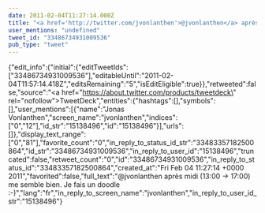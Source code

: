 ```yaml
---
date: 2011-02-04T11:27:14.000Z
title: "<a href='http://twitter.com/jvonlanthen'>@jvonlanthen</a> après midi (13:00 -&gt; 17:00) me semble bien. Je fais un doodle :-)″"
user_mentions: "undefined"
tweet_id: "33486734931009536"
pub_type: "tweet"
---
```

{"edit_info":{"initial":{"editTweetIds":["33486734931009536"],"editableUntil":"2011-02-04T11:57:14.418Z","editsRemaining":"5","isEditEligible":true}},"retweeted":false,"source":"<a href=\"https://about.twitter.com/products/tweetdeck\" rel=\"nofollow\">TweetDeck</a>","entities":{"hashtags":[],"symbols":[],"user_mentions":[{"name":"Jonas Vonlanthen","screen_name":"jvonlanthen","indices":["0","12"],"id_str":"15138496","id":"15138496"}],"urls":[]},"display_text_range":["0","81"],"favorite_count":"0","in_reply_to_status_id_str":"33483357182500864","id_str":"33486734931009536","in_reply_to_user_id":"15138496","truncated":false,"retweet_count":"0","id":"33486734931009536","in_reply_to_status_id":"33483357182500864","created_at":"Fri Feb 04 11:27:14 +0000 2011","favorited":false,"full_text":"@jvonlanthen après midi (13:00 -&gt; 17:00) me semble bien. Je fais un doodle :-)","lang":"fr","in_reply_to_screen_name":"jvonlanthen","in_reply_to_user_id_str":"15138496"}
